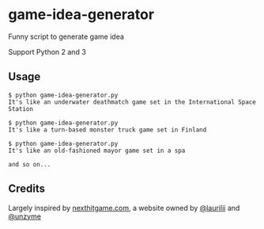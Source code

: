 # game-idea-generator
Funny script to generate game idea

Support Python 2 and 3

## Usage

```
$ python game-idea-generator.py 
It's like an underwater deathmatch game set in the International Space Station

$ python game-idea-generator.py 
It's like a turn-based monster truck game set in Finland

$ python game-idea-generator.py 
It's like an old-fashioned mayor game set in a spa

and so on...

```

## Credits

Largely inspired by [nexthitgame.com](nexthitgame.com), a website owned by [@laurilii](https://twitter.com/laurilii) and [@unzyme](https://twitter.com/unzyme)
